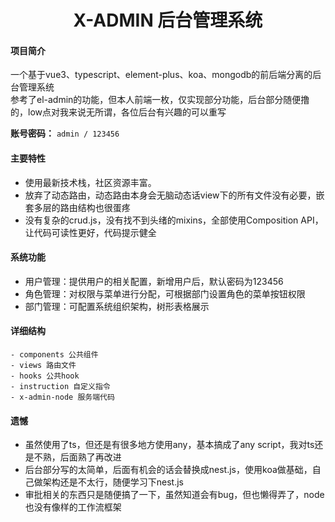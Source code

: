 <h1 style="text-align: center">X-ADMIN 后台管理系统</h1>
<div style="text-align: center">

</div>

#### 项目简介
一个基于vue3、typescript、element-plus、koa、mongodb的前后端分离的后台管理系统  
参考了el-admin的功能，但本人前端一枚，仅实现部分功能，后台部分随便撸的，low点对我来说无所谓，各位后台有兴趣的可以重写

[comment]: <> (**体验地址：**  [https://el-admin.xin]&#40;https://el-admin.xin&#41;)

**账号密码：** `admin / 123456`

#### 主要特性
- 使用最新技术栈，社区资源丰富。
- 放弃了动态路由，动态路由本身会无脑动态话view下的所有文件没有必要，嵌套多层的路由结构也很蛋疼
- 没有复杂的crud.js，没有找不到头绪的mixins，全部使用Composition API，让代码可读性更好，代码提示健全

####  系统功能
- 用户管理：提供用户的相关配置，新增用户后，默认密码为123456
- 角色管理：对权限与菜单进行分配，可根据部门设置角色的菜单按钮权限
- 部门管理：可配置系统组织架构，树形表格展示

#### 详细结构

```
- components 公共组件
- views 路由文件
- hooks 公共hook
- instruction 自定义指令
- x-admin-node 服务端代码
```

#### 遗憾
- 虽然使用了ts，但还是有很多地方使用any，基本搞成了any script，我对ts还是不熟，后面熟了再改进   
- 后台部分写的太简单，后面有机会的话会替换成nest.js，使用koa做基础，自己做架构还是不太行，随便学习下nest.js   
- 审批相关的东西只是随便搞了一下，虽然知道会有bug，但也懒得弄了，node也没有像样的工作流框架
